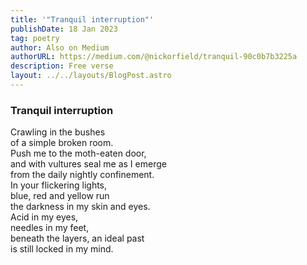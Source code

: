 ```yaml
---
title: '"Tranquil interruption"'
publishDate: 18 Jan 2023
tag: poetry
author: Also on Medium
authorURL: https://medium.com/@nickorfield/tranquil-90c0b7b3225a
description: Free verse
layout: ../../layouts/BlogPost.astro
---
```


### **Tranquil interruption**

Crawling in the bushes\
of a simple broken room.\
Push me to the moth-eaten door,\
and with vultures seal me as I emerge\
from the daily nightly confinement.\
In your flickering lights,\
blue, red and yellow run\
the darkness in my skin and eyes.\
Acid in my eyes,\
needles in my feet,\
beneath the layers, an ideal past\
is still locked in my mind.
